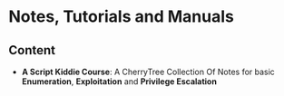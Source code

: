 # Notes, Tutorials and Manuals
## Content
* **A Script Kiddie Course**: A CherryTree Collection Of Notes for basic **Enumeration**, **Exploitation** and **Privilege Escalation**
